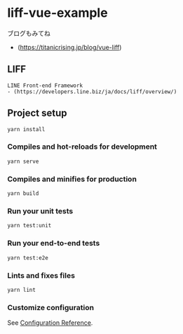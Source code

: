 # liff-vue-example

ブログもみてね
- (https://titanicrising.jp/blog/vue-liff)
## LIFF
```
LINE Front-end Framework
- (https://developers.line.biz/ja/docs/liff/overview/)
```
## Project setup
```
yarn install
```

### Compiles and hot-reloads for development
```
yarn serve
```

### Compiles and minifies for production
```
yarn build
```

### Run your unit tests
```
yarn test:unit
```

### Run your end-to-end tests
```
yarn test:e2e
```

### Lints and fixes files
```
yarn lint
```

### Customize configuration
See [Configuration Reference](https://cli.vuejs.org/config/).
